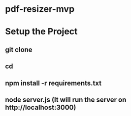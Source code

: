 # pdf-resizer-mvp

# Setup the Project

## git clone <repo-link>
## cd <repo-name>

## npm install -r requirements.txt

## node server.js (It will run the server on http://localhost:3000)